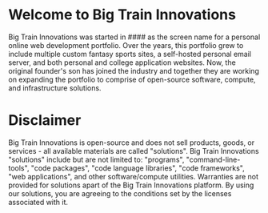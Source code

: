 # Welcome to Big Train Innovations

Big Train Innovations was started in #### as the screen name for a personal online web development portfolio. Over the years, this portfolio grew to include multiple custom fantasy sports sites, a self-hosted personal email server, and both personal and college application websites. Now, the original founder's son has joined the industry and together they are working on expanding the portfolio to comprise of open-source software, compute, and infrastructure solutions.

# Disclaimer

Big Train Innovations is open-source and does not sell products, goods, or services - all available materials are called "solutions". Big Train Innovations "solutions" include but are not limited to: "programs", "command-line-tools", "code packages", "code language libraries", "code frameworks", "web applications", and other software/compute utilities. Warranties are not provided for solutions apart of the Big Train Innovations platform. By using our solutions, you are agreeing to the conditions set by the licenses associated with it.
